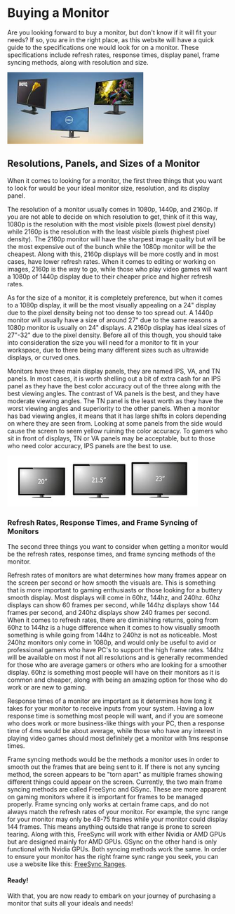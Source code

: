 
# Buying a Monitor

Are you looking forward to buy a monitor, but don't know if it will fit your needs? If so, you are in the right place, as this website will have a quick guide to the specifications one would look for on a monitor. These specifications include refresh rates, response times, display panel, frame syncing methods, along with resolution and size. 

![Picture of Monitors](download1.jpg)

## Resolutions, Panels, and Sizes of a Monitor

When it comes to looking for a monitor, the first three things that you want to look for would be your ideal monitor size, resolution, and its display panel. 

The resolution of a monitor usually comes in 1080p, 1440p, and 2160p. If you are not able to decide on which resolution to get, think of it this way, 1080p is the resolution with the most visible pixels (lowest pixel density) while 2160p is the resolution with the least visible pixels (highest pixel density). The 2160p monitor will have the sharpest image quality but will be the most expensive out of the bunch while the 1080p monitor will be the cheapest. Along with this, 2160p displays will be more costly and in most cases, have lower refresh rates. When it comes to editing or working on images, 2160p is the way to go, while those who play video games will want a 1080p of 1440p display due to their cheaper price and higher refresh rates. 

As for the size of a monitor, it is completely preference, but when it comes to a 1080p display, it will be the most visually appealing on a 24" display due to the pixel density being not too dense to too spread out. A 1440p monitor will usually have a size of around 27" due to the same reasons a 1080p monitor is usually on 24" displays. A 2160p display has ideal sizes of 27"-32" due to the pixel density. Before all of this though, you should take into consideration the size you will need for a monitor to fit in your workspace, due to there being many different sizes such as ultrawide displays, or curved ones. 

Monitors have three main display panels, they are named IPS, VA, and TN panels. In most cases, it is worth shelling out a bit of extra cash for an IPS panel as they have the best color accuracy out of the three along with the best viewing angles. The contrast of VA panels is the best, and they have moderate viewing angles. The TN panel is the least worth as they have the worst viewing angles and superiority to the other panels. When a monitor has bad viewing angles, it means that it has large shifts in colors depending on where they are seen from. Looking at some panels from the side would cause the screen to seem yellow ruining the color accuracy. To gamers who sit in front of displays, TN or VA panels may be acceptable, but to those who need color accuracy, IPS panels are the best to use. 

![Monitor Sizes Examples](download2.jpg)

### Refresh Rates, Response Times, and Frame Syncing of Monitors

The second three things you want to consider when getting a monitor would be the refresh rates, response times, and frame syncing methods of the monitor.

Refresh rates of monitors are what determines how many frames appear on the screen per second or how smooth the visuals are. This is something that is more important to gaming enthusiasts or those looking for a buttery smooth display. Most displays will come in 60hz, 144hz, and 240hz. 60hz displays can show 60 frames per second, while 144hz displays show 144 frames per second, and 240hz displays show 240 frames per second. When it comes to refresh rates, there are diminishing returns, going from 60hz to 144hz is a huge difference when it comes to how visually smooth something is while going from 144hz to 240hz is not as noticeable. Most 240hz monitors only come in 1080p, and would only be useful to avid or professional gamers who have PC's to support the high frame rates. 144hz will be available on most if not all resolutions and is generally recommended for those who are average gamers or others who are looking for a smoother display. 60hz is something most people will have on their monitors as it is common and cheaper, along with being an amazing option for those who do work or are new to gaming.

Response times of a monitor are important as it determines how long it takes for your monitor to receive inputs from your system. Having a low response time is something most people will want, and if you are someone who does work or more business-like things with your PC, then a response time of 4ms would be about average, while those who have any interest in playing video games should most definitely get a monitor with 1ms response times.

Frame syncing methods would be the methods a monitor uses in order to smooth out the frames that are being sent to it. If there is not any syncing method, the screen appears to be "torn apart" as multiple frames showing different things could appear on the screen. Currently, the two main frame syncing methods are called FreeSync and GSync. These are more apparent on gaming monitors where it is important for frames to be managed properly. Frame syncing only works at certain frame caps, and do not always match the refresh rates of your monitor. For example, the sync range for your monitor may only be 48-75 frames while your monitor could display 144 frames. This means anything outside that range is prone to screen tearing. Along with this, FreeSync will work with either Nvidia or AMD GPUs but are designed mainly for AMD GPUs. GSync on the other hand is only functional with Nvidia GPUs. Both syncing methods work the same. In order to ensure your monitor has the right frame sync range you seek, you can use a website like this: [FreeSync Ranges](https://www.amd.com/en/products/freesync-monitors).

#### Ready!

With that, you are now ready to embark on your journey of purchasing a monitor that suits all your ideals and needs!
